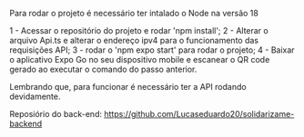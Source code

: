 Para rodar o projeto é necessário ter intalado o Node na versão 18

1 - Acessar o repositório do projeto e rodar 'npm install';
2 - Alterar o arquivo Api.ts e alterar o endereço ipv4 para o funcionamento das requisições API;
3 - rodar o 'npm expo start' para rodar o projeto;
4 - Baixar o aplicativo Expo Go no seu dispositivo mobile e escanear o QR code gerado ao executar o comando do passo anterior.

Lembrando que, para funcionar é necessário ter a API rodando devidamente.

Reposiório do back-end: https://github.com/Lucaseduardo20/solidarizame-backend